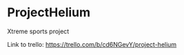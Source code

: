 # ProjectHelium

Xtreme sports project


Link to trello: https://trello.com/b/cd6NGevY/project-helium
